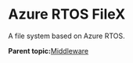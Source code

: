# Azure RTOS FileX

A file system based on Azure RTOS.

**Parent topic:**[Middleware](../topics/applicable_for_productrt1050_or_productrt1010_or_p.md)

